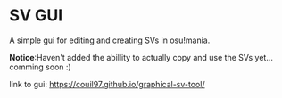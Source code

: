 # SV GUI

A simple gui for editing and creating SVs in osu!mania.

**Notice**:Haven't added the abillity to actually copy and use the SVs yet... comming soon :)

link to gui: https://couil97.github.io/graphical-sv-tool/
